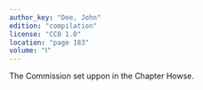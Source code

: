 ```yaml
---
author_key: "Dee, John"
edition: "compilation"
license: "CC0 1.0"
location: "page 183"
volume: "Ⅰ"
---
```

The Commission set uppon in the Chapter Howse.
